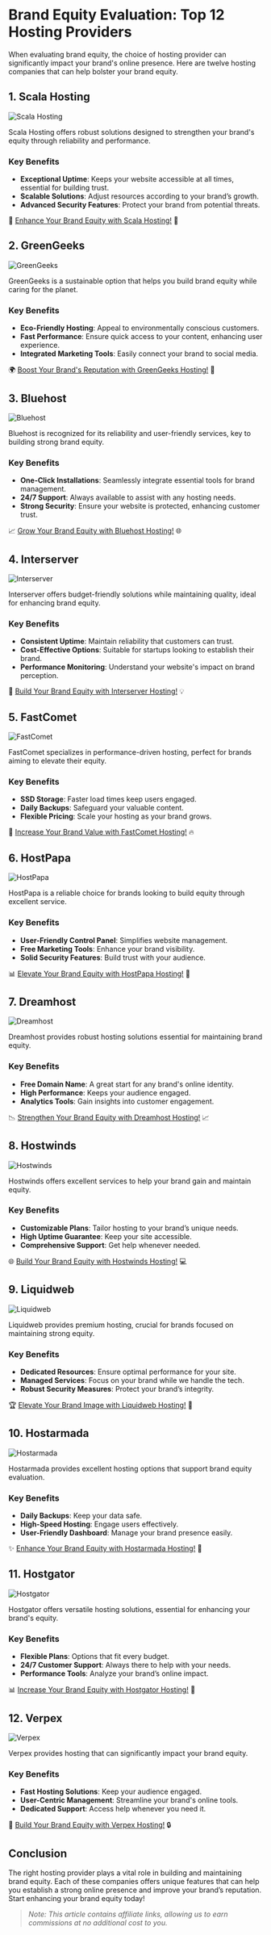 # Brand Equity Evaluation: Top 12 Hosting Providers

When evaluating brand equity, the choice of hosting provider can significantly impact your brand's online presence. Here are twelve hosting companies that can help bolster your brand equity.

## 1. **Scala Hosting**

![Scala Hosting](https://i.imgur.com/uJ5JIK3.png "Scala Web Hosting")

Scala Hosting offers robust solutions designed to strengthen your brand's equity through reliability and performance.

### Key Benefits
- **Exceptional Uptime**: Keeps your website accessible at all times, essential for building trust.
- **Scalable Solutions**: Adjust resources according to your brand’s growth.
- **Advanced Security Features**: Protect your brand from potential threats.

🌟 [Enhance Your Brand Equity with Scala Hosting!](https://snipitx.com/scala-jy) 🚀

## 2. **GreenGeeks**

![GreenGeeks](https://i.imgur.com/eEwuntu.jpg "GreenGeeks Hosting")

GreenGeeks is a sustainable option that helps you build brand equity while caring for the planet.

### Key Benefits
- **Eco-Friendly Hosting**: Appeal to environmentally conscious customers.
- **Fast Performance**: Ensure quick access to your content, enhancing user experience.
- **Integrated Marketing Tools**: Easily connect your brand to social media.

🌍 [Boost Your Brand's Reputation with GreenGeeks Hosting!](https://snipitx.com/greengeeks-jy) 🌱

## 3. **Bluehost**

![Bluehost](https://i.imgur.com/PasFF9E.jpeg "Bluehost Hosting")

Bluehost is recognized for its reliability and user-friendly services, key to building strong brand equity.

### Key Benefits
- **One-Click Installations**: Seamlessly integrate essential tools for brand management.
- **24/7 Support**: Always available to assist with any hosting needs.
- **Strong Security**: Ensure your website is protected, enhancing customer trust.

📈 [Grow Your Brand Equity with Bluehost Hosting!](https://snipitx.com/bluehost-jy) 🌐

## 4. **Interserver**

![Interserver](https://i.imgur.com/OM5dOEW.jpeg "Interserver Hosting")

Interserver offers budget-friendly solutions while maintaining quality, ideal for enhancing brand equity.

### Key Benefits
- **Consistent Uptime**: Maintain reliability that customers can trust.
- **Cost-Effective Options**: Suitable for startups looking to establish their brand.
- **Performance Monitoring**: Understand your website's impact on brand perception.

🔑 [Build Your Brand Equity with Interserver Hosting!](https://snipitx.com/interserver-jy) 💡

## 5. **FastComet**

![FastComet](https://i.imgur.com/7qgXuWp.png "FastComet Hosting")

FastComet specializes in performance-driven hosting, perfect for brands aiming to elevate their equity.

### Key Benefits
- **SSD Storage**: Faster load times keep users engaged.
- **Daily Backups**: Safeguard your valuable content.
- **Flexible Pricing**: Scale your hosting as your brand grows.

🚀 [Increase Your Brand Value with FastComet Hosting!](https://snipitx.com/fastcomet-jy) 🔥

## 6. **HostPapa**

![HostPapa](https://i.imgur.com/ouDTkvl.jpeg "HostPapa Hosting")

HostPapa is a reliable choice for brands looking to build equity through excellent service.

### Key Benefits
- **User-Friendly Control Panel**: Simplifies website management.
- **Free Marketing Tools**: Enhance your brand visibility.
- **Solid Security Features**: Build trust with your audience.

📊 [Elevate Your Brand Equity with HostPapa Hosting!](https://snipitx.com/hostpapa-jy) 🌟

## 7. **Dreamhost**

![Dreamhost](https://i.imgur.com/rXIg8ip.jpeg "Dreamhost Hosting")

Dreamhost provides robust hosting solutions essential for maintaining brand equity.

### Key Benefits
- **Free Domain Name**: A great start for any brand's online identity.
- **High Performance**: Keeps your audience engaged.
- **Analytics Tools**: Gain insights into customer engagement.

📉 [Strengthen Your Brand Equity with Dreamhost Hosting!](https://snipitx.com/dreamhost-jy) 📈

## 8. **Hostwinds**

![Hostwinds](https://i.imgur.com/53aSNXx.jpeg "Hostwinds Hosting")

Hostwinds offers excellent services to help your brand gain and maintain equity.

### Key Benefits
- **Customizable Plans**: Tailor hosting to your brand’s unique needs.
- **High Uptime Guarantee**: Keep your site accessible.
- **Comprehensive Support**: Get help whenever needed.

🌐 [Build Your Brand Equity with Hostwinds Hosting!](https://snipitx.com/hostwinds-jy) 💻

## 9. **Liquidweb**

![Liquidweb](https://i.imgur.com/4IvT9SC.jpeg "Liquidweb Hosting")

Liquidweb provides premium hosting, crucial for brands focused on maintaining strong equity.

### Key Benefits
- **Dedicated Resources**: Ensure optimal performance for your site.
- **Managed Services**: Focus on your brand while we handle the tech.
- **Robust Security Measures**: Protect your brand’s integrity.

🏆 [Elevate Your Brand Image with Liquidweb Hosting!](https://snipitx.com/liquidweb-jy) 🚀

## 10. **Hostarmada**

![Hostarmada](https://i.imgur.com/KFbdf3o.jpeg "Hostarmada Hosting")

Hostarmada provides excellent hosting options that support brand equity evaluation.

### Key Benefits
- **Daily Backups**: Keep your data safe.
- **High-Speed Hosting**: Engage users effectively.
- **User-Friendly Dashboard**: Manage your brand presence easily.

✨ [Enhance Your Brand Equity with Hostarmada Hosting!](https://snipitx.com/hostarmada-jy) 🌟

## 11. **Hostgator**

![Hostgator](https://i.imgur.com/BcVkH57.jpeg "Hostgator Hosting")

Hostgator offers versatile hosting solutions, essential for enhancing your brand's equity.

### Key Benefits
- **Flexible Plans**: Options that fit every budget.
- **24/7 Customer Support**: Always there to help with your needs.
- **Performance Tools**: Analyze your brand’s online impact.

📊 [Increase Your Brand Equity with Hostgator Hosting!](https://snipitx.com/hostgator-jy) 🔑

## 12. **Verpex**

![Verpex](https://i.imgur.com/6x5LhiS.jpeg "Verpex Hosting")

Verpex provides hosting that can significantly impact your brand equity.

### Key Benefits
- **Fast Hosting Solutions**: Keep your audience engaged.
- **User-Centric Management**: Streamline your brand's online tools.
- **Dedicated Support**: Access help whenever you need it.

🌟 [Build Your Brand Equity with Verpex Hosting!](https://snipitx.com/verpex-jy) 🔒

## Conclusion

The right hosting provider plays a vital role in building and maintaining brand equity. Each of these companies offers unique features that can help you establish a strong online presence and improve your brand’s reputation. Start enhancing your brand equity today!

> *Note: This article contains affiliate links, allowing us to earn commissions at no additional cost to you.*
